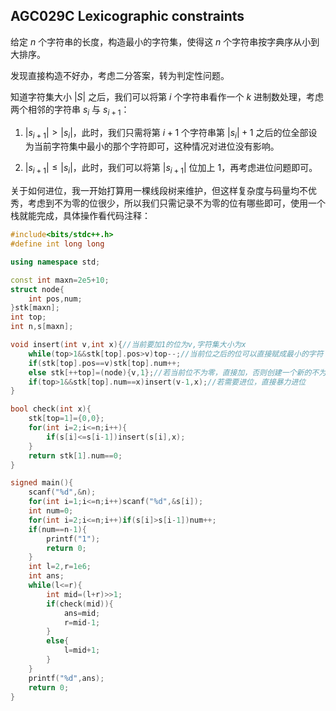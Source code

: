 ## AGC029C Lexicographic constraints

给定 $n$ 个字符串的长度，构造最小的字符集，使得这 $n$ 个字符串按字典序从小到大排序。

发现直接构造不好办，考虑二分答案，转为判定性问题。

知道字符集大小 $|S|$ 之后，我们可以将第 $i$ 个字符串看作一个 $k$ 进制数处理，考虑两个相邻的字符串 $s_i$ 与 $s_{i+1}$：

1. $|s_{i+1}|>|s_{i}|$，此时，我们只需将第 $i+1$ 个字符串第 $|s_i|+1$ 之后的位全部设为当前字符集中最小的那个字符即可，这种情况对进位没有影响。

2. $|s_{i+1}|\leq|s_{i}|$，此时，我们可以将第 $|s_{i+1}|$ 位加上 1，再考虑进位问题即可。

关于如何进位，我一开始打算用一棵线段树来维护，但这样复杂度与码量均不优秀，考虑到不为零的位很少，所以我们只需记录不为零的位有哪些即可，使用一个栈就能完成，具体操作看代码注释：

```cpp
#include<bits/stdc++.h>
#define int long long

using namespace std;

const int maxn=2e5+10;
struct node{
	int pos,num;
}stk[maxn];
int top;
int n,s[maxn];

void insert(int v,int x){//当前要加1的位为v,字符集大小为x 
	while(top>1&&stk[top].pos>v)top--;//当前位之后的位可以直接赋成最小的字符 
	if(stk[top].pos==v)stk[top].num++;
	else stk[++top]=(node){v,1};//若当前位不为零，直接加，否则创建一个新的不为零的位 
	if(top>1&&stk[top].num==x)insert(v-1,x);//若需要进位，直接暴力进位 
}

bool check(int x){
	stk[top=1]={0,0};
	for(int i=2;i<=n;i++){
		if(s[i]<=s[i-1])insert(s[i],x);
	}
	return stk[1].num==0;
}

signed main(){
	scanf("%d",&n);
	for(int i=1;i<=n;i++)scanf("%d",&s[i]);
	int num=0;
	for(int i=2;i<=n;i++)if(s[i]>s[i-1])num++;
	if(num==n-1){
		printf("1");
		return 0;
	}
	int l=2,r=1e6;
	int ans;
	while(l<=r){
		int mid=(l+r)>>1;
		if(check(mid)){
			ans=mid;
			r=mid-1;
		}
		else{
			l=mid+1;
		}
	}
	printf("%d",ans);
	return 0;
}
```